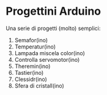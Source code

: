 # Progettini Arduino
Una serie di progetti (molto) semplici:
1. Semafor(ino)
2. Temperatur(ino)
3. Lampada miscela color(ino)
4. Controlla servomotor(ino)
5. Theremin(ino)
6. Tastier(ino)
7. Clessidr(ino)
8. Sfera di cristall(ino)
